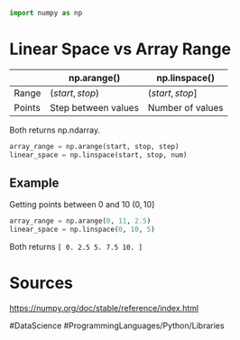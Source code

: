 ```python
import numpy as np
```
# Linear Space vs Array Range
|        | np.arange()         | np.linspace()    |
| ------ | ------------------- | ---------------- |
| Range  | $(start,stop)$      | $(start,stop]$   |
| Points | Step between values | Number of values |

Both returns np.ndarray.
```python
array_range = np.arange(start, stop, step)
linear_space = np.linspace(start, stop, num)
```

## Example
Getting points between $0$ and 10 $(0, 10]$
```python
array_range = np.arange(0, 11, 2.5)
linear_space = np.linspace(0, 10, 5)
```
Both returns `[ 0. 2.5 5. 7.5 10. ]`

# Sources
https://numpy.org/doc/stable/reference/index.html

#DataScience
#ProgrammingLanguages/Python/Libraries